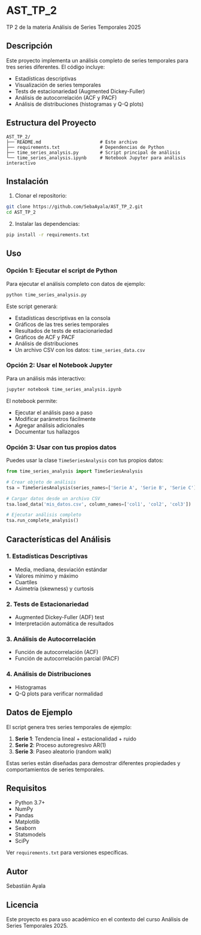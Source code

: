 # AST_TP_2
TP 2 de la materia Análisis de Series Temporales 2025

## Descripción

Este proyecto implementa un análisis completo de series temporales para tres series diferentes. El código incluye:

- Estadísticas descriptivas
- Visualización de series temporales
- Tests de estacionariedad (Augmented Dickey-Fuller)
- Análisis de autocorrelación (ACF y PACF)
- Análisis de distribuciones (histogramas y Q-Q plots)

## Estructura del Proyecto

```
AST_TP_2/
├── README.md                      # Este archivo
├── requirements.txt               # Dependencias de Python
├── time_series_analysis.py        # Script principal de análisis
└── time_series_analysis.ipynb     # Notebook Jupyter para análisis interactivo
```

## Instalación

1. Clonar el repositorio:
```bash
git clone https://github.com/SebaAyala/AST_TP_2.git
cd AST_TP_2
```

2. Instalar las dependencias:
```bash
pip install -r requirements.txt
```

## Uso

### Opción 1: Ejecutar el script de Python

Para ejecutar el análisis completo con datos de ejemplo:

```bash
python time_series_analysis.py
```

Este script generará:
- Estadísticas descriptivas en la consola
- Gráficos de las tres series temporales
- Resultados de tests de estacionariedad
- Gráficos de ACF y PACF
- Análisis de distribuciones
- Un archivo CSV con los datos: `time_series_data.csv`

### Opción 2: Usar el Notebook Jupyter

Para un análisis más interactivo:

```bash
jupyter notebook time_series_analysis.ipynb
```

El notebook permite:
- Ejecutar el análisis paso a paso
- Modificar parámetros fácilmente
- Agregar análisis adicionales
- Documentar tus hallazgos

### Opción 3: Usar con tus propios datos

Puedes usar la clase `TimeSeriesAnalysis` con tus propios datos:

```python
from time_series_analysis import TimeSeriesAnalysis

# Crear objeto de análisis
tsa = TimeSeriesAnalysis(series_names=['Serie A', 'Serie B', 'Serie C'])

# Cargar datos desde un archivo CSV
tsa.load_data('mis_datos.csv', column_names=['col1', 'col2', 'col3'])

# Ejecutar análisis completo
tsa.run_complete_analysis()
```

## Características del Análisis

### 1. Estadísticas Descriptivas
- Media, mediana, desviación estándar
- Valores mínimo y máximo
- Cuartiles
- Asimetría (skewness) y curtosis

### 2. Tests de Estacionariedad
- Augmented Dickey-Fuller (ADF) test
- Interpretación automática de resultados

### 3. Análisis de Autocorrelación
- Función de autocorrelación (ACF)
- Función de autocorrelación parcial (PACF)

### 4. Análisis de Distribuciones
- Histogramas
- Q-Q plots para verificar normalidad

## Datos de Ejemplo

El script genera tres series temporales de ejemplo:

1. **Serie 1**: Tendencia lineal + estacionalidad + ruido
2. **Serie 2**: Proceso autoregresivo AR(1)
3. **Serie 3**: Paseo aleatorio (random walk)

Estas series están diseñadas para demostrar diferentes propiedades y comportamientos de series temporales.

## Requisitos

- Python 3.7+
- NumPy
- Pandas
- Matplotlib
- Seaborn
- Statsmodels
- SciPy

Ver `requirements.txt` para versiones específicas.

## Autor

Sebastián Ayala

## Licencia

Este proyecto es para uso académico en el contexto del curso Análisis de Series Temporales 2025.
